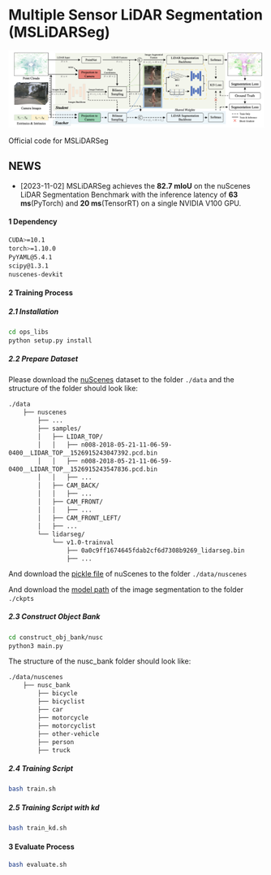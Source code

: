 # **Multiple Sensor LiDAR Segmentation (MSLiDARSeg)**
![teaser](./imgs/framework.png)

Official code for MSLiDARSeg

## NEWS
- [2023-11-02] MSLiDARSeg achieves the **82.7 mIoU** on the nuScenes LiDAR Segmentation Benchmark with the inference latency of **63 ms**(PyTorch)  and **20 ms**(TensorRT) on a single NVIDIA V100 GPU.
<!-- ![teaser](./imgs/weak-calibration.png) -->

#### 1 Dependency

```bash
CUDA>=10.1
torch>=1.10.0
PyYAML@5.4.1
scipy@1.3.1
nuscenes-devkit
```

#### 2 Training Process
##### 2.1 Installation
```bash
cd ops_libs
python setup.py install
```

##### 2.2 Prepare Dataset

Please download the [nuScenes](https://www.nuscenes.org/nuscenes#overview) dataset to the folder `./data` and the structure of the folder should look like:

```
./data
    ├── nuscenes
        ├── ...
        ├── samples/
        │   ├── LIDAR_TOP/
        │   │   ├── n008-2018-05-21-11-06-59-0400__LIDAR_TOP__1526915243047392.pcd.bin
        │   │   ├── n008-2018-05-21-11-06-59-0400__LIDAR_TOP__1526915243547836.pcd.bin
        │   │   ├── ...
        │   ├── CAM_BACK/
        │   │   ├── ...
        │   ├── CAM_FRONT/
        │   │   ├── ...
        │   ├── CAM_FRONT_LEFT/
        │   ├── ...
        └── lidarseg/
            └── v1.0-trainval
                ├── 0a0c9ff1674645fdab2cf6d7308b9269_lidarseg.bin
                ├── ...
```
And download the [pickle file](https://drive.google.com/drive/folders/17yWOaTObDDMRMXMm9yIl75tGJZFrSkhG?usp=sharing) of nuScenes to the folder `./data/nuscenes` 

And download the [model path](https://drive.google.com/file/d/16YEVoOwkXxu9vF8E0rr_mMman8asGxiy/view?usp=sharing) of the image segmentation to the folder `./ckpts` 

##### 2.3 Construct Object Bank
```bash
cd construct_obj_bank/nusc
python3 main.py
```
The structure of the nusc_bank folder should look like:

```
./data/nuscenes
    ├── nusc_bank
        ├── bicycle
        ├── bicyclist
        ├── car
        ├── motorcycle
        ├── motorcyclist
        ├── other-vehicle
        ├── person
        ├── truck
```

##### 2.4 Training Script

```bash
bash train.sh
```

##### 2.5 Training Script with kd

```bash
bash train_kd.sh
```

#### 3 Evaluate Process

```bash
bash evaluate.sh
```